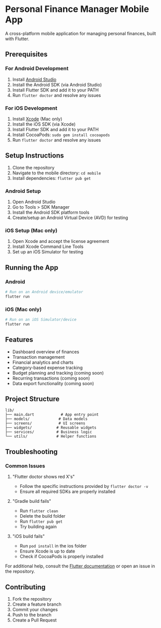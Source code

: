 # Personal Finance Manager Mobile App

A cross-platform mobile application for managing personal finances, built with Flutter.

## Prerequisites

### For Android Development
1. Install [Android Studio](https://developer.android.com/studio)
2. Install the Android SDK (via Android Studio)
3. Install Flutter SDK and add it to your PATH
4. Run `flutter doctor` and resolve any issues

### For iOS Development
1. Install [Xcode](https://apps.apple.com/us/app/xcode/id497799835) (Mac only)
2. Install the iOS SDK (via Xcode)
3. Install Flutter SDK and add it to your PATH
4. Install CocoaPods: `sudo gem install cocoapods`
5. Run `flutter doctor` and resolve any issues

## Setup Instructions

1. Clone the repository
2. Navigate to the mobile directory: `cd mobile`
3. Install dependencies: `flutter pub get`

### Android Setup
1. Open Android Studio
2. Go to Tools > SDK Manager
3. Install the Android SDK platform tools
4. Create/setup an Android Virtual Device (AVD) for testing

### iOS Setup (Mac only)
1. Open Xcode and accept the license agreement
2. Install Xcode Command Line Tools
3. Set up an iOS Simulator for testing

## Running the App

### Android
```bash
# Run on an Android device/emulator
flutter run
```

### iOS (Mac only)
```bash
# Run on an iOS Simulator/device
flutter run
```

## Features

- Dashboard overview of finances
- Transaction management
- Financial analytics and charts
- Category-based expense tracking
- Budget planning and tracking (coming soon)
- Recurring transactions (coming soon)
- Data export functionality (coming soon)

## Project Structure

```
lib/
├── main.dart            # App entry point
├── models/             # Data models
├── screens/            # UI screens
├── widgets/           # Reusable widgets
├── services/          # Business logic
└── utils/             # Helper functions
```

## Troubleshooting

### Common Issues

1. "Flutter doctor shows red X's"
   - Follow the specific instructions provided by `flutter doctor -v`
   - Ensure all required SDKs are properly installed

2. "Gradle build fails"
   - Run `flutter clean`
   - Delete the build folder
   - Run `flutter pub get`
   - Try building again

3. "iOS build fails"
   - Run `pod install` in the ios folder
   - Ensure Xcode is up to date
   - Check if CocoaPods is properly installed

For additional help, consult the [Flutter documentation](https://docs.flutter.dev/) or open an issue in the repository.

## Contributing

1. Fork the repository
2. Create a feature branch
3. Commit your changes
4. Push to the branch
5. Create a Pull Request